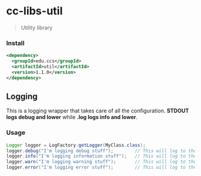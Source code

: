 # cc-libs-util
> Utility library

### Install

```xml
<dependency>
  <groupId>edu.ccs</groupId>
  <artifactId>util</artifactId>
  <version>1.1.0</version>
</dependency>
```

## Logging
This is a logging wrapper that takes care of all the configuration. **STDOUT logs debug and lower** while **<app>.log logs info and lower**.

### Usage

```java
Logger logger = LogFactory.getLogger(MyClass.class);
logger.debug("I'm logging debug stuff");		// This will log to the console and NOT to <app>.log
logger.info("I'm logging information stuff");	// This will log to the console and NOT to <app>.log
logger.warn("I'm logging warning stuff");		// This will log to the console and to <app>.log
logger.error("I'm logging error stuff");		// This will log to the console and to <app>.log
```


